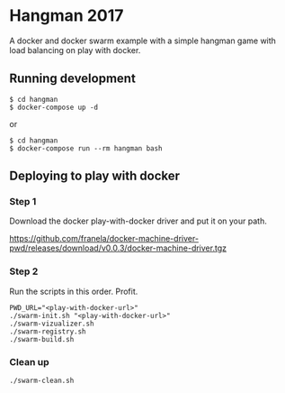 # Hangman 2017

A docker and docker swarm example with a simple hangman game with load balancing on play with docker.

## Running development

```
$ cd hangman
$ docker-compose up -d
```

or


```
$ cd hangman
$ docker-compose run --rm hangman bash
```

## Deploying to play with docker

### Step 1

Download the docker play-with-docker driver and put it on your path.

https://github.com/franela/docker-machine-driver-pwd/releases/download/v0.0.3/docker-machine-driver.tgz

### Step 2

Run the scripts in this order. Profit.

```
PWD_URL="<play-with-docker-url>"
./swarm-init.sh "<play-with-docker-url>"
./swarm-vizualizer.sh
./swarm-registry.sh
./swarm-build.sh
```

### Clean up

```
./swarm-clean.sh
```
